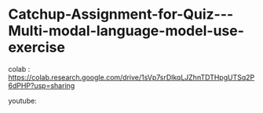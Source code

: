 # Catchup-Assignment-for-Quiz---Multi-modal-language-model-use-exercise

colab : https://colab.research.google.com/drive/1sVp7srDlkqLJZhnTDTHpgUTSq2P6dPHP?usp=sharing

youtube:
